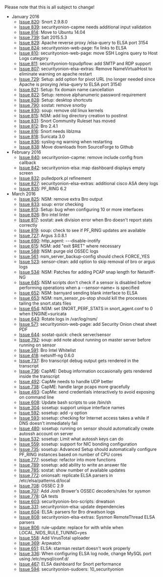 Please note that this is all subject to change!

* January 2016
  * [Issue 820](../issues/820): Snort 2.9.8.0
  * [Issue 839](../issues/839): securityonion-capme needs additional input validation
  * [Issue 814](../issues/814): Move to Ubuntu 14.04
  * [Issue 739](../issues/739): Salt 2015.5.3
  * [Issue 829](../issues/829): Apache reverse proxy /elsa-query to ELSA port 3154
  * [Issue 824](../issues/824): securityonion-web-page: fix links to ELSA
  * [Issue 810](../issues/810): securityonion-web-page: move SSH Logins query to Host Logs category
  * [Issue 811](../issues/811): securityonion-tcpudpflow: add SMTP and RDP support
  * [Issue 807](../issues/807): securityonion-elsa-extras: Remove NameVirtualHost to eliminate warning on apache restart
  * [Issue 729](../issues/729): Setup: add option for pivot URL (no longer needed since Apache is proxying /elsa-query to ELSA port 3154)
  * [Issue 821](../issues/821): Setup: fix domain name cancellation
  * [Issue 822](../issues/822): Setup: remove alphanumeric password requirement
  * [Issue 828](../issues/828): Setup: desktop shortcuts
  * [Issue 790](../issues/790): sostat: remove snorby
  * [Issue 830](../issues/830): soup: remove old linux kernels
  * [Issue 815](../issues/815): NSM: add log directory creation to postinst
  * [Issue 831](../issues/831): Snort Community Ruleset has moved
  * [Issue 812](../issues/812): Bro 2.4.1
  * [Issue 816](../issues/816): Snort needs liblzma
  * [Issue 818](../issues/818): Suricata 3.0
  * [Issue 836](../issues/836): syslog-ng warning when restarting
  * [Issue 838](../issues/838): Move downloads from SourceForge to Github
* February 2016
  * [Issue 840](../issues/840): securityonion-capme: remove include config from callback
  * [Issue 842](../issues/842): securityonion-elsa: map dashboard displays empty screen
  * [Issue 832](../issues/832): pulledpork.pl refinement
  * [Issue 827](../issues/827): securityonion-elsa-extras: additional cisco ASA deny logs
  * [Issue 835](../issues/835): PF_RING 6.2
* March 2016
  * [Issue 825](../issues/825): NSM: remove extra Bro output
  * [Issue 833](../issues/833): soup: error checking
  * [Issue 813](../issues/813): Setup: bug when configuring 10 or more interfaces
  * [Issue 826](../issues/826): Bro intel linter
  * [Issue 817](../issues/817): sostat: awk division error when Bro doesn't report stats correctly
  * [Issue 819](../issues/819): soup: check to see if PF_RING updates are available
  * [Issue 727](../issues/727): Argus 3.0.8.1
  * [Issue 690](../issues/690): http\_agent: ---disable-inotify
  * [Issue 615](../issues/615): NSM: add "exit $RET" where necessary
  * [Issue 588](../issues/588): NSM: purge old OSSEC logs
  * [Issue 561](../issues/561): nsm\_server\_backup-config should check FORCE\_YES
  * [Issue 523](../issues/523): sensor-clean: add option to skip removal of bro or argus logs
  * [Issue 534](../issues/534): NSM: Patches for adding PCAP snap length for Netsniff-NG
  * [Issue 645](../issues/645): NSM scripts don't check if a sensor is disabled before performing operations when a --sensor-name= is specified
  * [Issue 652](../issues/652): NSM: barnyard sending blank interface to ELSA
  * [Issue 653](../issues/653): NSM: nsm\_sensor\_ps-stop should kill the processes tailing the snort.stats files
  * [Issue 654](../issues/654): NSM: set SNORT\_PERF\_STATS in snort\_agent.conf to 0 when ENGINE=suricata
  * [Issue 643](../issues/643): Rotate logs in /var/log/nsm/
  * [Issue 571](../issues/571): securityonion-web-page: add Security Onion cheat sheet PDF
  * [Issue 644](../issues/644): sostat-quick: check server/sensor
  * [Issue 792](../issues/792): soup: add note about running on master server before running on sensor
  * [Issue 591](../issues/591): Bro Intel Whitelist
  * [Issue 418](../issues/418): netsniff-ng 0.6.0
  * [Issue 737](../issues/737): Bro transcript debug output gets rendered in the transcript
  * [Issue 736](../issues/736): CapME: Debug information occasionally gets rendered inside the transcript
  * [Issue 492](../issues/492): CapMe needs to handle UDP better
  * [Issue 738](../issues/738): CapME: handle large pcaps more gracefully
  * [Issue 493](../issues/493): CapMe: send credentials interactively to avoid exposing on command line
  * [Issue 608](../issues/608): Update bash scripts to use /bin/sh
  * [Issue 304](../issues/304): sosetup: support unique interface names
  * [Issue 592](../issues/592): sosetup: add -y option
  * [Issue 593](../issues/593): sosetup: checking for Internet access takes a while if DNS doesn't immediately fail
  * [Issue 480](../issues/480): sosetup: running on sensor should automatically create autossh account on server
  * [Issue 532](../issues/532): sosetup: Limit what autossh keys can do
  * [Issue 559](../issues/559): sosetup: support for NIC bonding configuration
  * [Issue 735](../issues/735): sosetup: Advanced Setup should automatically configure PF_RING instances based on number of CPU cores
  * [Issue 777](../issues/777): sosetup: refactor into more functions
  * [Issue 789](../issues/789): sosetup: add ability to write an answer file
  * [Issue 785](../issues/785): sostat: show number of available updates
  * [Issue 772](../issues/772): onionsalt: replicate ELSA parsers in /etc/elsa/patterns.d/local
  * [Issue 708](../issues/708): OSSEC 2.9
  * [Issue 707](../issues/707): Add Josh Brower's OSSEC decoders/rules for sysmon
  * [Issue 778](../issues/778): QA tests
  * [Issue 603](../issues/603): securityonion-bro-scripts: drwatson
  * [Issue 331](../issues/331): securityonion-elsa: update dependencies
  * [Issue 604](../issues/604): ELSA: parsers for Bro drwatson logs
  * [Issue 808](../issues/808): securityonion-elsa-extras: Sysmon RemoteThread ELSA parsers
  * [Issue 806](../issues/806): rule-update: replace for with while when LOCAL_NIDS_RULE_TUNING=yes
  * [Issue 558](../issues/558): Add VirusTotal uploader
  * [Issue 369](../issues/369): Arpwatch
  * [Issue 651](../issues/651): ELSA: starman restart doesn't work properly
  * [Issue 336](../issues/336): When configuring ELSA log node, change MySQL port using /etc/mysql/conf.d/
  * [Issue 467](../issues/467): ELSA dashboard for Snort performance
  * [Issue 594](../issues/594): securityonion-sudoers: 10\_securityonion